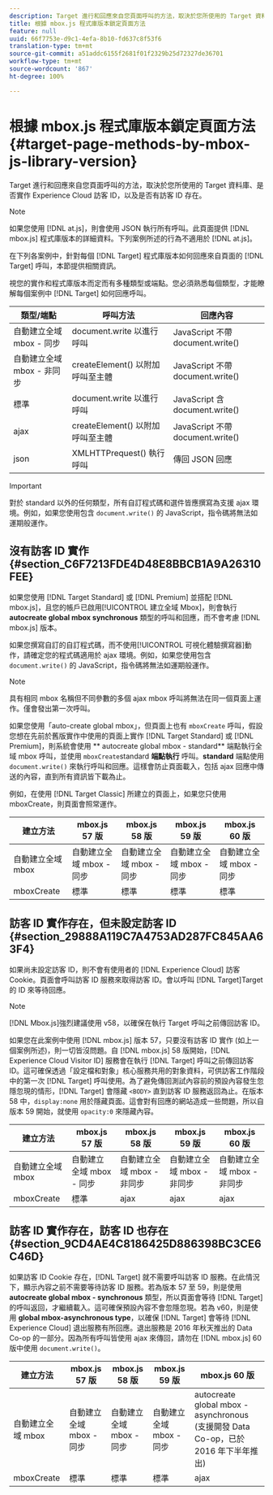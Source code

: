 ```yaml
---
description: Target 進行和回應來自您頁面呼叫的方法，取決於您所使用的 Target 資料庫、是否實作 Experience Cloud 訪客 ID，以及是否有訪客 ID 存在。
title: 根據 mbox.js 程式庫版本鎖定頁面方法
feature: null
uuid: 66f7753e-d9c1-4efa-8b10-fd637c8f53f6
translation-type: tm+mt
source-git-commit: a51addc6155f2681f01f2329b25d72327de36701
workflow-type: tm+mt
source-wordcount: '867'
ht-degree: 100%

---
```



# 根據 mbox.js 程式庫版本鎖定頁面方法{#target-page-methods-by-mbox-js-library-version}

Target 進行和回應來自您頁面呼叫的方法，取決於您所使用的 Target 資料庫、是否實作 Experience Cloud 訪客 ID，以及是否有訪客 ID 存在。

>[!NOTE]
>
>如果您使用 [!DNL at.js]，則會使用 JSON 執行所有呼叫。此頁面提供 [!DNL mbox.js] 程式庫版本的詳細資料。下列案例所述的行為不適用於 [!DNL at.js]。

在下列各案例中，針對每個 [!DNL Target] 程式庫版本如何回應來自頁面的 [!DNL Target] 呼叫，本節提供相關資訊。

視您的實作和程式庫版本而定而有多種類型或端點。您必須熟悉每個類型，才能瞭解每個案例中 [!DNL Target] 如何回應呼叫。

| 類型/端點 | 呼叫方法 | 回應內容 |
|--- |--- |--- |
| 自動建立全域 mbox - 同步 | document.write 以進行呼叫 | JavaScript 不帶 document.write() |
| 自動建立全域 mbox - 非同步 | createElement() 以附加呼叫至主體 | JavaScript 不帶 document.write() |
| 標準 | document.write 以進行呼叫 | JavaScript 含 document.write() |
| ajax | createElement() 以附加呼叫至主體 | JavaScript 不帶 document.write() |
| json | XMLHTTPrequest() 執行呼叫 | 傳回 JSON 回應 |

>[!IMPORTANT]
>
>對於 standard 以外的任何類型，所有自訂程式碼和選件皆應撰寫為支援 ajax 環境。例如，如果您使用包含 `document.write()` 的 JavaScript，指令碼將無法如運期般運作。

## 沒有訪客 ID 實作 {#section_C6F7213FDE4D48E8BBCB1A9A26310FEE}

如果您使用 [!DNL Target Standard] 或 [!DNL Premium] 並搭配 [!DNL mbox.js]，且您的帳戶已啟用[!UICONTROL 建立全域 Mbox]，則會執行 **autocreate global mbox synchronous** 類型的呼叫和回應，而不會考慮 [!DNL mbox.js] 版本。

如果您撰寫自訂的自訂程式碼，而不使用[!UICONTROL 可視化體驗撰寫器]動作，請確定您的程式碼適用於 ajax 環境。例如，如果您使用包含 `document.write()` 的 JavaScript，指令碼將無法如運期般運作。

>[!NOTE]
>
>具有相同 mbox 名稱但不同參數的多個 ajax mbox 呼叫將無法在同一個頁面上運作。僅會發出第一次呼叫。

如果您使用「auto-create global mbox」，但頁面上也有 `mboxCreate` 呼叫，假設您想在先前於舊版實作中使用的頁面上實作 [!DNL Target Standard] 或 [!DNL Premium]，則系統會使用 ** autocreate global mbox - standard** 端點執行全域 mbox 呼叫，並使用 `mboxCreate`standard **端點執行** 呼叫。**standard** 端點使用 `document.write()` 來執行呼叫和回應。這樣會防止頁面載入，包括 ajax 回應中傳送的內容，直到所有資訊皆下載為止。

例如，在使用 [!DNL Target Classic] 所建立的頁面上，如果您只使用 mboxCreate，則頁面會照常運作。

| 建立方法 | mbox.js 57 版 | mbox.js 58 版 | mbox.js 59 版 | mbox.js 60 版 |
|---|---|---|---|---|
| 自動建立全域 mbox | 自動建立全域 mbox - 同步 | 自動建立全域 mbox - 同步 | 自動建立全域 mbox - 同步 | 自動建立全域 mbox - 同步 |
| mboxCreate | 標準 | 標準 | 標準 | 標準 |

## 訪客 ID 實作存在，但未設定訪客 ID {#section_29888A119C7A4753AD287FC845AA63F4}

如果尚未設定訪客 ID，則不會有使用者的 [!DNL Experience Cloud] 訪客 Cookie。頁面會呼叫訪客 ID 服務來取得訪客 ID。會以呼叫 [!DNL Target]Target 的 ID 來等待回應。

>[!NOTE]
>
>[!DNL Mbox.js]強烈建議使用 v58，以確保在執行 Target 呼叫之前傳回訪客 ID。

如果您在此案例中使用 [!DNL mbox.js] 版本 57，只要沒有訪客 ID 實作 (如上一個案例所述)，則一切皆沒問題。自 [!DNL mbox.js] 58 版開始，[!DNL Experience Cloud Visitor ID] 服務會在執行 [!DNL Target] 呼叫之前傳回訪客 ID。這可確保透過「設定檔和對象」核心服務共用的對象資料，可供訪客工作階段中的第一次 [!DNL Target] 呼叫使用。為了避免傳回測試內容前的預設內容發生忽隱忽現的情形，[!DNL Target] 會隱藏 `<BODY>` 直到訪客 ID 服務返回為止。在版本 58 中，`display:none` 用於隱藏頁面。這會對有回應的網站造成一些問題，所以自版本 59 開始，就使用 `opacity:0` 來隱藏內容。

| 建立方法 | mbox.js 57 版 | mbox.js 58 版 | mbox.js 59 版 | mbox.js 60 版 |
|---|---|---|---|---|
| 自動建立全域 mbox | 自動建立全域 mbox - 同步 | 自動建立全域 mbox - 非同步 | 自動建立全域 mbox - 非同步 | 自動建立全域 mbox - 非同步 |
| mboxCreate | 標準 | ajax | ajax | ajax |

## 訪客 ID 實作存在，訪客 ID 也存在 {#section_9CD4AE4C8186425D886398BC3CE6C46D}

如果訪客 ID Cookie 存在，[!DNL Target] 就不需要呼叫訪客 ID 服務。在此情況下，顯示內容之前不需要等待訪客 ID 服務。若為版本 57 至 59，則是使用 **autocreate global mbox - synchronous** 類型，所以頁面會等待 [!DNL Target] 的呼叫返回，才繼續載入。這可確保預設內容不會忽隱忽現。若為 v60，則是使用 **global mbox-asynchronous type**，以確保 [!DNL Target] 會等待 [!DNL Experience Cloud] 退出服務有所回應。退出服務是 2016 年秋天推出的 Data Co-op 的一部分。因為所有呼叫皆使用 ajax 來傳回，請勿在 [!DNL mbox.js] 60 版中使用 `document.write()`。

| 建立方法 | mbox.js 57 版 | mbox.js 58 版 | mbox.js 59 版 | mbox.js 60 版 |
|---|---|---|---|---|
| 自動建立全域 mbox | 自動建立全域 mbox - 同步 | 自動建立全域 mbox - 同步 | 自動建立全域 mbox - 同步 | autocreate global mbox - asynchronous (支援開發 Data Co-op，已於 2016 年下半年推出) |
| mboxCreate | 標準 | 標準 | 標準 | ajax |